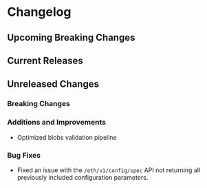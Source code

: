 # Changelog

## Upcoming Breaking Changes

## Current Releases

## Unreleased Changes

### Breaking Changes

### Additions and Improvements
- Optimized blobs validation pipeline

### Bug Fixes
- Fixed an issue with the `/eth/v1/config/spec` API not returning all previously included configuration parameters.